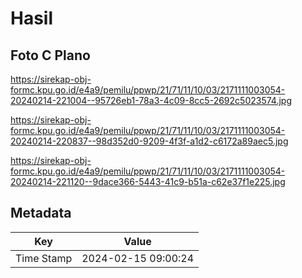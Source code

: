 # Hasil

## Foto C Plano

https://sirekap-obj-formc.kpu.go.id/e4a9/pemilu/ppwp/21/71/11/10/03/2171111003054-20240214-221004--95726eb1-78a3-4c09-8cc5-2692c5023574.jpg

https://sirekap-obj-formc.kpu.go.id/e4a9/pemilu/ppwp/21/71/11/10/03/2171111003054-20240214-220837--98d352d0-9209-4f3f-a1d2-c6172a89aec5.jpg

https://sirekap-obj-formc.kpu.go.id/e4a9/pemilu/ppwp/21/71/11/10/03/2171111003054-20240214-221120--9dace366-5443-41c9-b51a-c62e37f1e225.jpg


## Metadata

| Key        | Value               |
| ---------- | ------------------- |
| Time Stamp | 2024-02-15 09:00:24 |



